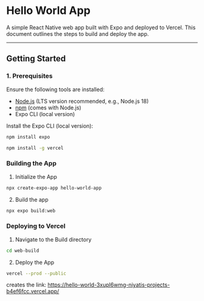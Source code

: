 # **Hello World App**

A simple React Native web app built with Expo and deployed to Vercel. This document outlines the steps to build and deploy the app.

---

## **Getting Started**

### **1. Prerequisites**
Ensure the following tools are installed:
- [Node.js](https://nodejs.org/) (LTS version recommended, e.g., Node.js 18)
- [npm](https://www.npmjs.com/) (comes with Node.js)
- Expo CLI (local version)

Install the Expo CLI (local version):
```bash
npm install expo
```

```bash
npm install -g vercel
```

### **Building the App**
1. Initialize the App
```bash
npx create-expo-app hello-world-app
```
2. Build the app
```bash
npx expo build:web
```

### **Deploying to Vercel**
1. Navigate to the Build directory
```bash
cd web-build
```
2. Deploy the App
```bash
vercel --prod --public
```

creates the link: https://hello-world-3xupl6wmg-niyatis-projects-b4ef6fcc.vercel.app/

